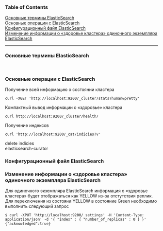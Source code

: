 ### Table of Contents </br>
[Основные термины ElasticSearch](#es_decription) </br>
[Основные операции с ElasticSearch](#es_operations) </br>
[Конфигурационный файл ElasticSearch](#es_config_file)</br>
[Изменение информации о «здоровье кластера» одиночного экземпляра ElasticSearch](#es_Health_set_to_Green)</br>


---

### Основные термины ElasticSearch <a name=es_decription></a></br>
</br>

### Основные операции с ElasticSearch <a name=es_operations></a></br>

Получение всей информацию о состоянии кластера</br>
```
curl -XGET 'http://localhost:9200/_cluster/stats?human&pretty'
```
Компактный вывод информации о «здоровье» кластера</br>
```
curl http://localhost:9200/_cluster/health/
```

Получение индексов</br>
```
curl 'http://localhost:9200/_cat/indicies?v'
```


delete indicies</br>
elasticsearch-curator</br>

### Конфигурационный файл ElasticSearch <a name=es_config_file></a></br>



### Изменение информации о «здоровье кластера» одиночного экземпляра ElasticSearch <a name=es_Health_set_to_Green></a></br>
Для одиночного экземпляра ElasticSearch информация о «здоровье кластера» будет отображаться как YELLOW из-за отстутствия реплик.
Для переключения из состояни YELLOW в состояние Green необходимо выполнить следующий запрос </br>
```
$ curl -XPUT 'http://localhost:9200/_settings' -H 'Content-Type: application/json' -d '{ "index" : { "number_of_replicas" : 0 } }'
{"acknowledged":true}
```


